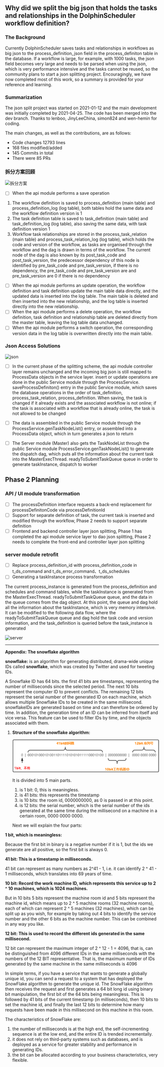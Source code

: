 ##  Why did we split the big json that holds the tasks and relationships in the DolphinScheduler workflow definition?

### The Background

Currently DolphinScheduler saves tasks and relationships in workflows as big json to the process_definition_json field in the process_definiton table in the database. If a workflow is large, for example, with 1000 tasks, the json field becomes very large and needs to be parsed when using the json, which is very performance intensive and the tasks cannot be reused, so the community plans to start a json splitting project. Encouragingly, we have now completed most of this work, so a summary is provided for your reference and learning.

### Summarization

The json split project was started on 2021-01-12 and the main development was initially completed by 2021-04-25. The code has been merged into the dev branch. Thanks to lenboo, JinyLeeChina, simon824 and wen-hemin for coding.

The main changes, as well as the contributions, are as follows:

- Code changes 12793 lines
- 168 files modified/added
- 145 Commits in total
- There were 85 PRs

### 拆分方案回顾

![拆分方案](https://user-images.githubusercontent.com/42576980/117598604-b1ad8e80-b17a-11eb-9d99-d593fce7bab6.png)

- [ ] When the api module performs a save operation

1. The workflow definition is saved to process_definition (main table) and process_definition_log (log table), both tables hold the same data and the workflow definition version is 1
2. The task definition table is saved to task_definition (main table) and task_definition_log (log table), also saving the same data, with task definition version 1
3. Workflow task relationships are stored in the process_task_relation (main table) and process_task_relation_log (log table), which holds the code and version of the workflow, as tasks are organised through the workflow and the dag is drawn in terms of the workflow. The current node of the dag is also known by its post_task_code and post_task_version, the predecessor dependency of this node is identified by pre_task_code and pre_task_version, if there is no dependency, the pre_task_code and pre_task_version are and pre_task_version are 0 if there is no dependency

- [ ] When the api module performs an update operation, the workflow definition and task definition update the main table data directly, and the updated data is inserted into the log table. The main table is deleted and then inserted into the new relationship, and the log table is inserted directly into the new relationship.
- [ ] When the api module performs a delete operation, the workflow definition, task definition and relationship table are deleted directly from the master table, leaving the log table data unchanged.
- [ ] When the api module performs a switch operation, the corresponding version data in the log table is overwritten directly into the main table.

###  Json Access Solutions

![json](https://user-images.githubusercontent.com/42576980/117598643-c9851280-b17a-11eb-9a6e-c81ee083b09c.png)

- [ ] In the current phase of the splitting scheme, the api module controller layer remains unchanged and the incoming big json is still mapped to ProcessData objects in the service layer. insert or update operations are done in the public Service module through the ProcessService. saveProcessDefiniton() entry in the public Service module, which saves the database operations in the order of task_definition, process_task_relation, process_definition. When saving, the task is changed if it already exists and the associated workflow is not online; if the task is associated with a workflow that is already online, the task is not allowed to be changed

- [ ] The data is assembled in the public Service module through the ProcessService.genTaskNodeList() entry, or assembled into a ProcessData object, which in turn generates a json to return
- [ ] The Server module (Master) also gets the TaskNodeList through the public Service module ProcessService.genTaskNodeList() to generate the dispatch dag, which puts all the information about the current task into the MasterExecThread. readyToSubmitTaskQueue queue in order to generate taskInstance, dispatch to worker



## Phase 2 Planning

### API / UI module transformation

- [ ] The processDefinition interface requests a back-end replacement for processDefinitonCode via processDefinitionId
- [ ] Support for separate definition of task, the current task is inserted and modified through the workflow, Phase 2 needs to support separate definition
- [ ] Frontend and backend controller layer json splitting, Phase 1 has completed the api module service layer to dao json splitting, Phase 2 needs to complete the front-end and controller layer json splitting

### server module retrofit

- [ ] Replace process_definition_id with process_definition_code in t_ds_command and t_ds_error_command、t_ds_schedules
- [ ] Generating a taskInstance process transformation

The current process_instance is generated from the process_definition and schedules and command tables, while the taskInstance is generated from the MasterExecThread. readyToSubmitTaskQueue queue, and the data in the queue comes from the dag object. At this point, the queue and dag hold all the information about the taskInstance, which is very memory intensive. It can be modified to the following data flow, where the readyToSubmitTaskQueue queue and dag hold the task code and version information, and the task_definition is queried before the task_instance is generated

![server](https://user-images.githubusercontent.com/42576980/117598659-d3a71100-b17a-11eb-8fe1-8725299510e6.png)

---

**Appendix: The snowflake algorithm**

**snowflake:** is an algorithm for generating distributed, drama-wide unique IDs called **snowflake**, which was created by Twitter and used for tweeting IDs.

A Snowflake ID has 64 bits. the first 41 bits are timestamps, representing the number of milliseconds since the selected period. The next 10 bits represent the computer ID to prevent conflicts. The remaining 12 bits represent the serial number of the generated ID on each machine, which allows multiple Snowflake IDs to be created in the same millisecond. snowflakeIDs are generated based on time and can therefore be ordered by time. In addition, the generation time of an ID can be inferred from itself and vice versa. This feature can be used to filter IDs by time, and the objects associated with them.

1. **Structure of the snowflake algorithm:**

     ![snowflake](https://github.com/apache/dolphinscheduler-website/blob/master/img/JsonSplit/snowflake.png?raw=true)

     It is divided into 5 main parts.

     1. is 1 bit: 0, this is meaningless.
     2. is 41 bits: this represents the timestamp
     3. is 10 bits: the room id, 0000000000, as 0 is passed in at this point.
     4. is 12 bits: the serial number, which is the serial number of the ids generated at the same time during the millisecond on a machine in a certain room, 0000 0000 0000.

     Next we will explain the four parts:

**1 bit, which is meaningless:**

Because the first bit in binary is a negative number if it is 1, but the ids we generate are all positive, so the first bit is always 0.

**41 bit: This is a timestamp in milliseconds.**

41 bit can represent as many numbers as 2^41 - 1, i.e. it can identify 2 ^ 41 - 1 milliseconds, which translates into 69 years of time.

**10 bit: Record the work machine ID, which represents this service up to 2 ^ 10 machines, which is 1024 machines.**

But in 10 bits 5 bits represent the machine room id and 5 bits represent the machine id, which means up to 2 ^ 5 machine rooms (32 machine rooms), each of which can represent 2 ^ 5 machines (32 machines), which can be split up as you wish, for example by taking out 4 bits to identify the service number and the other 6 bits as the machine number. This can be combined in any way you like.

**12 bit: This is used to record the different ids generated in the same millisecond.**

12 bit can represent the maximum integer of 2 ^ 12 - 1 = 4096, that is, can be distinguished from 4096 different IDs in the same milliseconds with the numbers of the 12 BIT representative. That is, the maximum number of IDs generated by the same machine in the same milliseconds is 4096

In simple terms, if you have a service that wants to generate a globally unique id, you can send a request to a system that has deployed the SnowFlake algorithm to generate the unique id. The SnowFlake algorithm then receives the request and first generates a 64 bit long id using binary bit manipulation, the first bit of the 64 bits being meaningless.  This is followed by 41 bits of the current timestamp (in milliseconds), then 10 bits to set the machine id, and finally the last 12 bits to determine how many requests have been made in this millisecond on this machine in this room.

The characteristics of SnowFlake are: 

1. the number of milliseconds is at the high end, the self-incrementing sequence is at the low end, and the entire ID is trended incrementally.
2. it does not rely on third-party systems such as databases, and is deployed as a service for greater stability and performance in generating IDs.
3. the bit can be allocated according to your business characteristics, very flexible.
